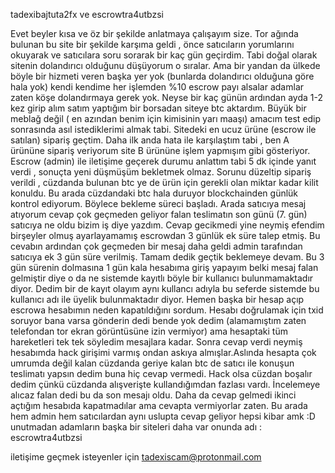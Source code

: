 
tadexibajtuta2fx ve escrowtra4utbzsi

Evet beyler kısa ve öz bir şekilde anlatmaya çalışayım size. Tor ağında bulunan bu site bir şekilde karşıma geldi , önce satıcıların yorumlarını okuyarak ve satıcılara soru sorarak bir kaç gün geçirdim. Tabi doğal olarak sitenin dolandırıcı olduğunu düşüyorum o sıralar. Ama bir yandan da ülkede böyle bir hizmeti veren başka yer yok (bunlarda dolandırıcı olduğuna göre hala yok) kendi kendime her işlemden %10 escrow payı alsalar adamlar zaten köşe dolandırmaya gerek yok. Neyse bir kaç günün ardından ayda 1-2 kez girip alım satım yaptığım bir borsadan siteye btc aktardım. Büyük bir meblağ değil ( en azından benim için kimisinin yarı maaşı) amacım test edip sonrasında asıl istediklerimi almak tabi. Sitedeki en ucuz ürüne (escrow ile satılan) sipariş geçtim. Daha ilk anda hata ile karşılaştım tabi ,  ben A ürününe sipariş veriyorum site B ürününe işlem yapmışım gibi gösteriyor. Escrow (admin) ile iletişime geçerek durumu anlattım tabi 5 dk içinde yanıt verdi , sonuçta yeni düşmüşüm bekletmek olmaz. Sorunu düzeltip sipariş verildi , cüzdanda bulunan btc ye de ürün için gerekli olan miktar kadar kilit konuldu. Bu arada cüzdandaki btc hala duruyor blockchainden günlük kontrol ediyorum. Böylece bekleme süreci başladı. Arada satıcıya mesaj atıyorum cevap çok geçmeden geliyor falan teslimatın son günü (7. gün) satıcıya ne oldu bizim iş diye yazdım. Cevap gecikmedi yine neymiş efendim birşeyler olmuş ayarlayamamış escrowdan 3 günlük ek süre talep etmiş. Bu cevabın ardından çok geçmeden bir mesaj daha geldi admin tarafından satıcıya ek 3 gün süre verilmiş. Tamam dedik geçtik beklemeye devam. Bu 3 gün sürenin dolmasına 1 gün kala hesabıma giriş yapayım belki mesaj falan gelmiştir diye o da ne sistemde kayıtlı böyle bir kullanıcı bulunmamaktadır diyor. Dedim bir de kayıt olayım aynı kullancı adıyla bu seferde sistemde bu kullanıcı adı ile üyelik bulunmaktadır diyor. Hemen başka bir hesap açıp escrowa hesabımın neden kapatıldığını sordum. Hesabı doğrulamak için txid soruyor bana varsa gönderin dedi bende yok dedim (alamamıştım zaten telefondan tor ekran görüntüsüne izin vermiyor) ama hesaptaki tüm hareketleri tek tek söyledim mesajlara kadar. Sonra cevap verdi neymiş hesabımda hack girişimi varmış ondan askıya almışlar.Aslında hesapta çok umrumda değil kalan cüzdanda geriye kalan btc de satıcı ile konuşun teslimatı yapsın dedim buna hiç cevap vermedi. Hack olsa cüzdan boşalır dedim çünkü cüzdanda alışverişte kullandığımdan fazlası vardı. İncelemeye alıcaz falan dedi bu da son mesajı oldu. Daha da cevap gelmedi ikinci açtığım hesabıda kapatmadılar ama cevapta vermiyorlar zaten. Bu arada hem admin hem satıcılardan aynı uslupta cevap geliyor hepsi kibar amk :D  unutmadan adamların başka bir siteleri daha var onunda adı : escrowtra4utbzsi 



iletişime geçmek isteyenler için tadexiscam@protonmail.com
